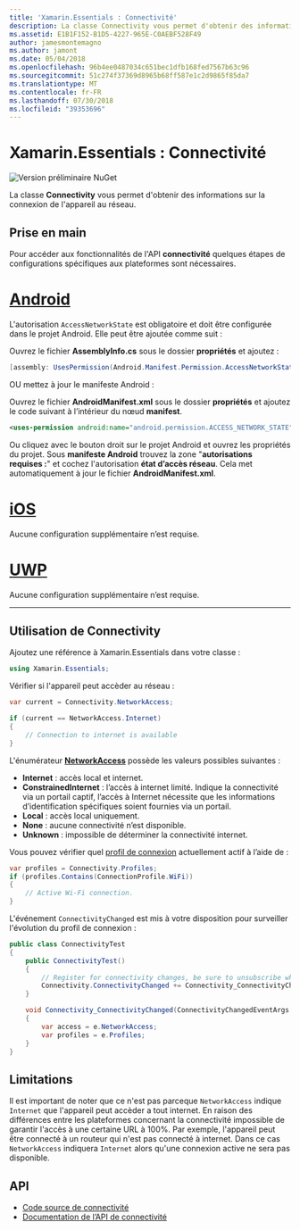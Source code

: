 ```yaml
---
title: 'Xamarin.Essentials : Connectivité'
description: La classe Connectivity vous permet d'obtenir des informations sur la connexion de l'appareil au réseau.
ms.assetid: E1B1F152-B1D5-4227-965E-C0AEBF528F49
author: jamesmontemagno
ms.author: jamont
ms.date: 05/04/2018
ms.openlocfilehash: 96b4ee0487034c651bec1dfb168fed7567b63c96
ms.sourcegitcommit: 51c274f37369d8965b68ff587e1c2d9865f85da7
ms.translationtype: MT
ms.contentlocale: fr-FR
ms.lasthandoff: 07/30/2018
ms.locfileid: "39353696"
---
```

# <a name="xamarinessentials-connectivity"></a>Xamarin.Essentials : Connectivité

![Version préliminaire NuGet](~/media/shared/pre-release.png)

La classe **Connectivity** vous permet d'obtenir des informations sur la connexion de l'appareil au réseau.

## <a name="getting-started"></a>Prise en main

Pour accéder aux fonctionnalités de l'API **connectivité** quelques étapes de configurations spécifiques aux plateformes sont nécessaires.

# <a name="androidtabandroid"></a>[Android](#tab/android)

L'autorisation `AccessNetworkState` est obligatoire et doit être configurée dans le projet Android. Elle peut être ajoutée comme suit :

Ouvrez le fichier **AssemblyInfo.cs** sous le dossier **propriétés** et ajoutez :

```csharp
[assembly: UsesPermission(Android.Manifest.Permission.AccessNetworkState)]
```

OU mettez à jour le manifeste Android :

Ouvrez le fichier **AndroidManifest.xml** sous le dossier **propriétés** et ajoutez le code suivant à l’intérieur du nœud **manifest**.

```xml
<uses-permission android:name="android.permission.ACCESS_NETWORK_STATE" />
```

Ou cliquez avec le bouton droit sur le projet Android et ouvrez les propriétés du projet. Sous **manifeste Android** trouvez la zone "**autorisations requises :**" et cochez l'autorisation **état d’accès réseau**. Cela met automatiquement à jour le fichier **AndroidManifest.xml**.

# <a name="iostabios"></a>[iOS](#tab/ios)

Aucune configuration supplémentaire n’est requise.

# <a name="uwptabuwp"></a>[UWP](#tab/uwp)

Aucune configuration supplémentaire n’est requise.

-----

## <a name="using-connectivity"></a>Utilisation de **Connectivity**

Ajoutez une référence à Xamarin.Essentials dans votre classe :

```csharp
using Xamarin.Essentials;
```

Vérifier si l'appareil peut accèder au réseau :

```csharp
var current = Connectivity.NetworkAccess;

if (current == NetworkAccess.Internet)
{
    // Connection to internet is available
}
```

L'énumérateur **[NetworkAccess](xref:Xamarin.Essentials.NetworkAccess)** possède les valeurs possibles suivantes :

* **Internet** : accès local et internet.
* **ConstrainedInternet** : l’accès à internet limité. Indique la connectivité via un portail captif, l’accès à Internet nécessite que les informations d’identification spécifiques soient fournies via un portail.
* **Local** : accès local uniquement.
* **None** : aucune connectivité n’est disponible.
* **Unknown** : impossible de déterminer la connectivité internet.

Vous pouvez vérifier quel [profil de connexion](xref:Xamarin.Essentials.ConnectionProfile) actuellement actif à l’aide de :

```csharp
var profiles = Connectivity.Profiles;
if (profiles.Contains(ConnectionProfile.WiFi))
{
    // Active Wi-Fi connection.
}
```

L'événement `ConnectivityChanged` est mis à votre disposition pour surveiller l'évolution du profil de connexion :

```csharp
public class ConnectivityTest
{
    public ConnectivityTest()
    {
        // Register for connectivity changes, be sure to unsubscribe when finished
        Connectivity.ConnectivityChanged += Connectivity_ConnectivityChanged;
    }

    void Connectivity_ConnectivityChanged(ConnectivityChangedEventArgs  e)
    {
        var access = e.NetworkAccess;
        var profiles = e.Profiles;
    }
}
```

## <a name="limitations"></a>Limitations

Il est important de noter que ce n'est pas parceque `NetworkAccess` indique `Internet` que l'appareil peut accèder a tout internet. En raison des différences entre les plateformes concernant la connectivité impossible de garantir l'accès à une certaine URL à 100%. Par exemple, l'appareil peut être connecté à un routeur qui n'est pas connecté à internet. Dans ce cas `NetworkAccess` indiquera `Internet` alors qu'une connexion active ne sera pas disponible.

## <a name="api"></a>API

* [Code source de connectivité](https://github.com/xamarin/Essentials/tree/master/Xamarin.Essentials/Connectivity)
* [Documentation de l’API de connectivité](xref:Xamarin.Essentials.Connectivity)
